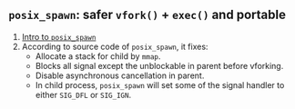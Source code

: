 ## `posix_spawn`: safer `vfork()` + `exec()` and portable

 1. [Intro to `posix_spawn`](https://zatrazz.github.io/Launching-Process/)
 2. According to source code of `posix_spawn`, it fixes:
    - Allocate a stack for child by `mmap`.
    - Blocks all signal except the unblockable in parent before vforking.
    - Disable asynchronous cancellation in parent.
    - In child process, `posix_spawn` will set some of the signal handler to either `SIG_DFL` or `SIG_IGN`.
